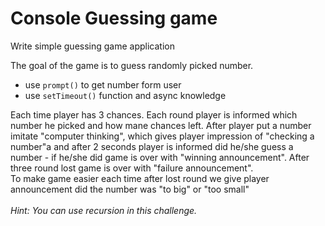 # Console Guessing game

Write simple guessing game application

The goal of the game is to guess randomly picked number.

- use `prompt()` to get number form user
- use `setTimeout()` function and async knowledge

Each time player has 3 chances. Each round player is informed which number he picked and how mane chances left. After player put a number imitate "computer thinking", which gives player impression of "checking a number"a and after 2 seconds player is informed did he/she guess a number - if he/she did game is over with "winning announcement". After three round lost game is over with "failure  announcement".
\
To make game easier each time after lost round we give player announcement did the number was "to big" or "too small"
\
\
*Hint: You can use recursion in this challenge.* 



